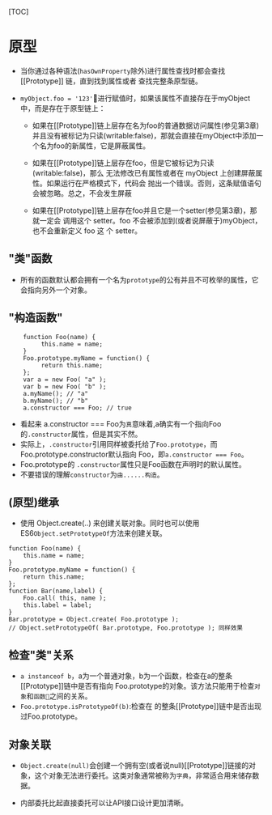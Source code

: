[TOC]

# 原型

- 当你通过各种语法(`hasOwnProperty`除外)进行属性查找时都会查找 [[Prototype]] 链，直到找到属性或者
查找完整条原型链。

- `myObject.foo = '123'`进行赋值时，如果该属性不直接存在于myObject中，而是存在于原型链上：
    - 如果在[[Prototype]]链上层存在名为foo的普通数据访问属性(参见第3章)并且没有被标记为只读(writable:false)，那就会直接在myObject中添加一个名为foo的新属性，它是屏蔽属性。

    - 如果在[[Prototype]]链上层存在foo，但是它被标记为只读(writable:false)，那么 无法修改已有属性或者在 myObject 上创建屏蔽属性。如果运行在严格模式下，代码会 抛出一个错误。否则，这条赋值语句会被忽略。总之，不会发生屏蔽

    - 如果在[[Prototype]]链上层存在foo并且它是一个setter(参见第3章)，那就一定会 调用这个 setter。foo 不会被添加到(或者说屏蔽于)myObject，也不会重新定义 foo 这 个 setter。

## "类"函数

- 所有的函数默认都会拥有一个名为`prototype`的公有并且不可枚举的属性，它会指向另外一个对象。

## "构造函数"

```
    function Foo(name) {
         this.name = name;
    }
    Foo.prototype.myName = function() {
         return this.name;
    };
    var a = new Foo( "a" );
    var b = new Foo( "b" ); 
    a.myName(); // "a"
    b.myName(); // "b"
    a.constructor === Foo; // true
```

- 看起来 a.constructor === Foo为`真`意味着,a确实有一个指向Foo的`.constructor`属性，但是其实不然。
- 实际上，`.constructor`引用同样被委托给了`Foo.prototype`，而Foo.prototype.constructor默认指向 Foo，即`a.constructor === Foo`。
- Foo.prototype的 `.constructor`属性只是Foo函数在声明时的默认属性。
- 不要错误的理解`constructor`为`由......构造`。

## (原型)继承

- 使用 Object.create(..) 来创建关联对象。同时也可以使用ES6`Object.setPrototypeOf`方法来创建关联。

```
function Foo(name) { 
    this.name = name;
}
Foo.prototype.myName = function() { 
    return this.name;
};
function Bar(name,label) {
    Foo.call( this, name );
    this.label = label;
}
Bar.prototype = Object.create( Foo.prototype ); 
// Object.setPrototypeOf( Bar.prototype, Foo.prototype ); 同样效果
```

## 检查"类"关系

- `a instanceof b`，a为一个普通对象，b为一个函数，检查在a的整条 [[Prototype]]链中是否有指向 Foo.prototype的对象。该方法只能用于检查`对象`和`函数`之间的关系。
- `Foo.prototype.isPrototypeOf(b)`:检查在 的整条[[Prototype]]链中是否出现过Foo.prototype。


## 对象关联

- `Object.create(null)`会创建一个拥有空(或者说null)[[Prototype]]链接的对象，这个对象无法进行委托。这类对象通常被称为`字典`，非常适合用来储存数据。

- 内部委托比起直接委托可以让API接口设计更加清晰。